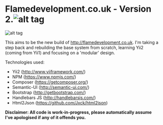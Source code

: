 # Flamedevelopment.co.uk - Version 2.![alt tag](http://flamedevelopment.co.uk/css/flame-ico.png) 

![alt tag](https://scrutinizer-ci.com/g/FlameDevelopment/Flamedevelopment.co.uk/badges/quality-score.png?b=master)

This aims to be the new build of http://flamedevelopment.co.uk. I'm taking a step back and rebuilding the base system from scratch, learning Yii2 (coming from Yii1) and focusing on a 'modular' design.

Technologies used:
* Yii2 (http://www.yiiframework.com/)
* NPM (https://www.npmjs.com/)
* Composer (https://getcomposer.org/)
* Semantic-UI (http://semantic-ui.com/)
* Bootstrap (http://getbootstrap.com/)
* Handlebars JS (http://handlebarsjs.com/)
* Html2Json (https://github.com/Jxck/html2json)

**Disclaimer: All code is work-in-progress, please automatically assume I've apologised if any of it offends you.**


